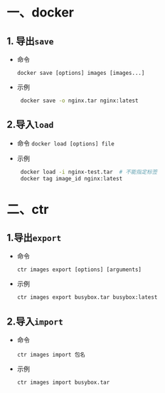 # 一、docker

## 1. 导出`save`

- 命令
  
    `docker save [options] images [images...]` 

- 示例
  
    ```bash
     docker save -o nginx.tar nginx:latest
    ```

## 2.导入`load`

* 命令 
    `docker load [options] file`

* 示例
  
    ```bash
     docker load -i nginx-test.tar  # 不能指定标签
     docker tag image_id nginx:latest
    ```

# 二、ctr

## 1.导出`export`

* 命令
  
    `ctr images export [options] [arguments]`

* 示例
  
    ```bash
    ctr images export busybox.tar busybox:latest
    ```

## 2.导入`import`

* 命令
  
    `ctr images import 包名`

* 示例
  
    ```bash
    ctr images import busybox.tar
    ```